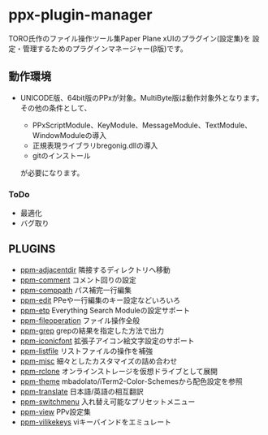# ppx-plugin-manager

TORO氏作のファイル操作ツール集Paper Plane xUIのプラグイン(設定集)を
設定・管理するためのプラグインマネージャー(β版)です。

## 動作環境

- UNICODE版、64bit版のPPxが対象。MultiByte版は動作対象外となります。  
その他の条件として、

  - PPxScriptModule、KeyModule、MessageModule、TextModule、WindowModuleの導入
  - 正規表現ライブラリbregonig.dllの導入
  - gitのインストール

  が必要になります。

### ToDo

- 最適化
- バグ取り

## PLUGINS

- [ppm-adjacentdir](https://github.com/tar80/ppm-adjacentdir) 隣接するディレクトリへ移動
- [ppm-comment](https://github.com/tar80/ppm-comment) コメント回りの設定
- [ppm-comppath](https://github.com/tar80/ppm-comppath) パス補完一行編集
- [ppm-edit](https://github.com/tar80/ppm-edit) PPeや一行編集のキー設定などいろいろ
- [ppm-etp](https://github.com/tar80/ppm-etp) Everything Search Moduleの設定サポート
- [ppm-fileoperation](https://github.com/tar80/ppm-fileoperation) ファイル操作全般
- [ppm-grep](https://github.com/tar80/ppm-grep) grepの結果を指定した方法で出力
- [ppm-iconicfont](https://github.com/tar80/ppm-iconicfont) 拡張子アイコン絵文字設定のサポート
- [ppm-listfile](https://github.com/tar80/ppm-listfile) リストファイルの操作を補強
- [ppm-misc](https://github.com/tar80/ppm-misc) 細々としたカスタマイズの詰め合わせ
- [ppm-rclone](https://github.com/tar81/ppm-rclone) オンラインストレージを仮想ドライブとして展開
- [ppm-theme](https://github.com/tar80/ppm-theme) mbadolato/iTerm2-Color-Schemesから配色設定を参照
- [ppm-translate](https://github.com/tar80/ppm-translate) 日本語/英語の相互翻訳
- [ppm-switchmenu](https://github.com/tar80/ppm-switchmenu) 入れ替え可能なプリセットメニュー
- [ppm-view](https://github.com/tar80/ppm-view) PPv設定集
- [ppm-vilikekeys](https://github.com/tar80/ppm-vilikekeys) viキーバインドをエミュレート
